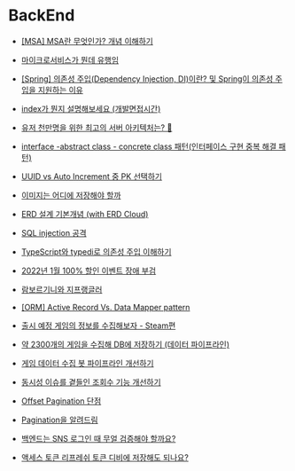 # BackEnd

- [[MSA] MSA란 무엇인가? 개념 이해하기](https://wooaoe.tistory.com/57)

- [마이크로서비스가 뭔데 유행임](https://www.youtube.com/watch?v=ZRpsB3ODr6M)

- [[Spring] 의존성 주입(Dependency Injection, DI)이란? 및 Spring이 의존성 주입을 지원하는 이유](https://mangkyu.tistory.com/150)

- [index가 뭔지 설명해보세요 (개발면접시간)](https://www.youtube.com/watch?v=iNvYsGKelYs)

- [유저 천만명을 위한 최고의 서버 아키텍처는? 👀](https://www.youtube.com/watch?v=-03fvKbziPU)

- [interface -abstract class - concrete class 패턴(인터페이스 구현 중복 해결 패턴)](https://effectiveprogramming.tistory.com/entry/interface-abstract-class-concrete-class-%ED%8C%A8%ED%84%B4)

- [UUID vs Auto Increment 중 PK 선택하기](https://stir.tistory.com/294)

- [이미지는 어디에 저장해야 할까](https://hs-archive.tistory.com/42)

- [ERD 설계 기본개념 (with ERD Cloud)](https://blog.naver.com/PostView.naver?blogId=sssang97&logNo=222808912681)

- [SQL injection 공격](https://www.youtube.com/watch?v=FoZ2cucLiDs)

- [TypeScript와 typedi로 의존성 주입 이해하기](https://medium.com/@HoseungJang/typescript와-typedi로-의존성-주입-이해하기-5d83ef1977f9)

- [2022년 1월 100% 할인 이벤트 장애 부검](https://tech.inflab.com/202201-event-postmortem/)

- [람보르기니와 지프랭글러](https://jojoldu.tistory.com/677)

- [[ORM] Active Record Vs. Data Mapper pattern](https://velog.io/@nittre/ORM-Active-Record-Vs.-Data-Mapper-pattern)

- [출시 예정 게임의 정보를 수집해보자 - Steam편](https://velog.io/@grit_munhyeok/%EA%B2%9C%EB%A6%B0%EB%8D%94-%EC%8A%A4%ED%81%AC%EB%9E%98%ED%95%91-%EB%B4%87-%EC%A0%9C%EC%9E%91%EA%B8%B0-Steam)

- [약 2300개의 게임을 수집해 DB에 저장하기 (데이터 파이프라인)](https://velog.io/@grit_munhyeok/%EC%95%BD-2300%EA%B0%9C%EC%9D%98-%EA%B2%8C%EC%9E%84%EC%9D%84-%EC%88%98%EC%A7%91%ED%95%B4-DB%EC%97%90-%EC%A0%80%EC%9E%A5%ED%95%98%EA%B8%B0)

- [게임 데이터 수집 봇 파이프라인 개선하기](https://velog.io/@grit_munhyeok/%EA%B2%8C%EC%9E%84-%EB%8D%B0%EC%9D%B4%ED%84%B0-%EC%88%98%EC%A7%91-%EB%B4%87-%EB%AC%B8%EC%A0%9C%EC%A0%90-%EB%B0%8F-%EA%B0%9C%EC%84%A0%ED%95%98%EA%B8%B0)

- [동시성 이슈를 곁들인 조회수 기능 개선하기](https://velog.io/@carol_ly/%EB%8F%99%EC%8B%9C%EC%84%B1-%EC%9D%B4%EC%8A%88%EB%A5%BC-%EA%B3%81%EB%93%A4%EC%9D%B8-%EC%A1%B0%ED%9A%8C%EC%88%98-%EA%B8%B0%EB%8A%A5-%EA%B0%9C%EC%84%A0%ED%95%98%EA%B8%B0)

- [Offset Pagination 단점](https://www.youtube.com/shorts/TK1m6AhoekE)

- [Pagination을 알려드림](https://www.youtube.com/watch?v=Rd0xBOT6xao)

- [백엔드는 SNS 로그인 때 무얼 검증해야 할까요?](https://youtube.com/shorts/vOE8vCGlE6I?si=M74_zB4JjqcS7YcC)

- [액세스 토큰 리프레쉬 토큰 디비에 저장해도 되나요?](https://youtube.com/shorts/9G3wHxK3zLg?si=mmISP3M-DxK0hcJO)
